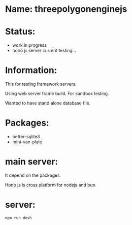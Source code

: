 # Name: threepolygonenginejs

# Status:
 * work in progress
 * hono js server current testing...

# Information:
  This for testing framework servers.

  Using web server frame build. For sandbox testing.

  Wanted to have stand alone database file.

# Packages:
 * better-sqlite3
 * mini-van-plate
  
# main server:
 It depend on the packages.

 Hono js is cross platform for nodejs and bun.

# server:

```
npm run devh
```
